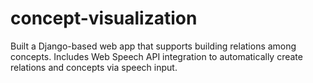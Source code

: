 # concept-visualization
Built a Django-based web app that supports building relations among concepts.
Includes Web Speech API integration to automatically create relations and concepts via speech input.

